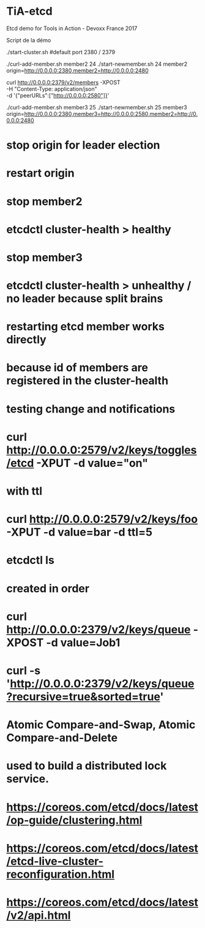 # TiA-etcd
Etcd demo for Tools in Action - Devoxx France 2017 

Script de la démo

./start-cluster.sh #default port 2380 / 2379

./curl-add-member.sh member2 24
./start-newmember.sh 24 member2 origin=http://0.0.0.0:2380,member2=http://0.0.0.0:2480

curl http://0.0.0.0:2379/v2/members -XPOST \
  -H "Content-Type: application/json" \
  -d '{"peerURLs":["http://0.0.0.0:2580"]}'

./curl-add-member.sh member3 25
./start-newmember.sh 25 member3 origin=http://0.0.0.0:2380,member3=http://0.0.0.0:2580,member2=http://0.0.0.0:2480

# stop origin for leader election
# restart origin
# stop member2
# etcdctl cluster-health > healthy
# stop member3
# etcdctl cluster-health > unhealthy / no leader because split brains
# restarting etcd member works directly
# because id of members are registered in the cluster-health
#

# testing change and notifications
# curl http://0.0.0.0:2579/v2/keys/toggles/etcd -XPUT -d value="on"

# with ttl
# curl http://0.0.0.0:2579/v2/keys/foo -XPUT -d value=bar -d ttl=5
# etcdctl ls

# created in order
# curl http://0.0.0.0:2379/v2/keys/queue -XPOST -d value=Job1
# curl -s 'http://0.0.0.0:2379/v2/keys/queue?recursive=true&sorted=true'

# Atomic Compare-and-Swap, Atomic Compare-and-Delete
# used to build a distributed lock service.

# https://coreos.com/etcd/docs/latest/op-guide/clustering.html
# https://coreos.com/etcd/docs/latest/etcd-live-cluster-reconfiguration.html
# https://coreos.com/etcd/docs/latest/v2/api.html
